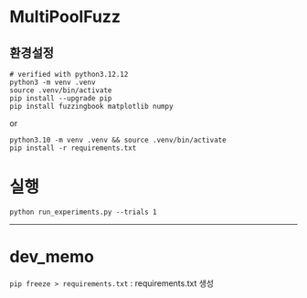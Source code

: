 # MultiPoolFuzz

## 환경설정 
```shell
# verified with python3.12.12
python3 -m venv .venv
source .venv/bin/activate
pip install --upgrade pip
pip install fuzzingbook matplotlib numpy
```
or 
```
python3.10 -m venv .venv && source .venv/bin/activate
pip install -r requirements.txt
```

# 실행
`python run_experiments.py --trials 1`

----

# dev_memo

`pip freeze > requirements.txt` : requirements.txt 생성
